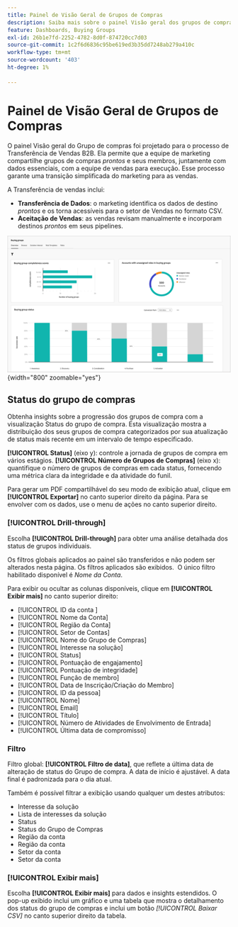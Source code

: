 ```yaml
---
title: Painel de Visão Geral de Grupos de Compras
description: Saiba mais sobre o painel Visão geral dos grupos de compra e como ele permite a transferência de vendas da equipe de marketing.
feature: Dashboards, Buying Groups
exl-id: 26b1e7fd-2252-4782-8d0f-874720cc7d03
source-git-commit: 1c2f6d6836c95be619ed3b35dd7248ab279a410c
workflow-type: tm+mt
source-wordcount: '403'
ht-degree: 1%

---
```


# Painel de Visão Geral de Grupos de Compras

O painel Visão geral do Grupo de compras foi projetado para o processo de Transferência de Vendas B2B. Ela permite que a equipe de marketing compartilhe grupos de compras _prontos_ e seus membros, juntamente com dados essenciais, com a equipe de vendas para execução. Esse processo garante uma transição simplificada do marketing para as vendas.

A Transferência de vendas inclui:

* **Transferência de Dados**: o marketing identifica os dados de destino _prontos_ e os torna acessíveis para o setor de Vendas no formato CSV. 
* **Aceitação de Vendas**: as vendas revisam manualmente e incorporam destinos _prontos_ em seus pipelines.

![Visão geral dos Grupos de Compras](./assets/buying-groups-overview.png){width="800" zoomable="yes"}

## Status do grupo de compras

Obtenha insights sobre a progressão dos grupos de compra com a visualização Status do grupo de compra. Esta visualização mostra a distribuição dos seus grupos de compra categorizados por sua atualização de status mais recente em um intervalo de tempo especificado.

**[!UICONTROL Status]** (eixo y): controle a jornada de grupos de compra em vários estágios.
**[!UICONTROL Número de Grupos de Compras]** (eixo x): quantifique o número de grupos de compras em cada status, fornecendo uma métrica clara da integridade e da atividade do funil.

Para gerar um PDF compartilhável do seu modo de exibição atual, clique em **[!UICONTROL Exportar]** no canto superior direito da página. Para se envolver com os dados, use o menu de ações no canto superior direito.

### [!UICONTROL Drill-through]

Escolha **[!UICONTROL Drill-through]** para obter uma análise detalhada dos status de grupos individuais.

Os filtros globais aplicados ao painel são transferidos e não podem ser alterados nesta página.
Os filtros aplicados são exibidos. 
O único filtro habilitado disponível é _Nome da Conta_.

Para exibir ou ocultar as colunas disponíveis, clique em **[!UICONTROL Exibir mais]** no canto superior direito:

* [!UICONTROL ID da conta ]
* [!UICONTROL Nome da Conta]
* [!UICONTROL Região da Conta]
* [!UICONTROL Setor de Contas]
* [!UICONTROL Nome do Grupo de Compras]
* [!UICONTROL Interesse na solução]
* [!UICONTROL Status]
* [!UICONTROL Pontuação de engajamento]
* [!UICONTROL Pontuação de integridade]
* [!UICONTROL Função de membro]
* [!UICONTROL Data de Inscrição/Criação do Membro]
* [!UICONTROL ID da pessoa]
* [!UICONTROL Nome]
* [!UICONTROL Email]
* [!UICONTROL Título]
* [!UICONTROL Número de Atividades de Envolvimento de Entrada]
* [!UICONTROL Última data de compromisso]

### Filtro

Filtro global: **[!UICONTROL Filtro de data]**, que reflete a última data de alteração de status do Grupo de compra. A data de início é ajustável. A data final é padronizada para o dia atual.

Também é possível filtrar a exibição usando qualquer um destes atributos:

* Interesse da solução
* Lista de interesses da solução
* Status
* Status do Grupo de Compras
* Região da conta
* Região da conta
* Setor da conta
* Setor da conta

### [!UICONTROL Exibir mais]

Escolha **[!UICONTROL Exibir mais]** para dados e insights estendidos. O pop-up exibido inclui um gráfico e uma tabela que mostra o detalhamento dos status do grupo de compras e inclui um botão _[!UICONTROL Baixar CSV]_ no canto superior direito da tabela.

